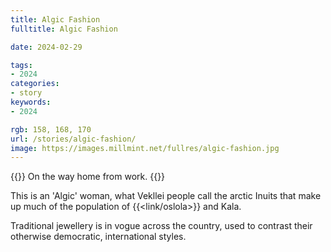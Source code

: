 ```yaml
---
title: Algic Fashion
fulltitle: Algic Fashion

date: 2024-02-29

tags:
- 2024
categories:
- story
keywords:
- 2024

rgb: 158, 168, 170
url: /stories/algic-fashion/
image: https://images.millmint.net/fullres/algic-fashion.jpg
---
```

{{<note caption>}}
On the way home from work.
{{</note>}}

This is an 'Algic' woman, what Vekllei people call the arctic Inuits that make up much of the population of {{<link/oslola>}} and Kala.

Traditional jewellery is in vogue across the country, used to contrast their otherwise democratic, international styles.

